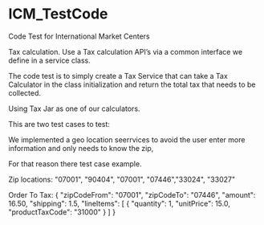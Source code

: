 # ICM_TestCode
Code Test for International Market Centers

Tax calculation. Use a Tax calculation API’s via a common interface we define in a service class.

The code test is to simply create a Tax Service that can take a Tax Calculator in the class initialization and return the total tax that needs to be collected.

Using Tax Jar as one of our calculators.

This are two test cases to test:

We implemented a geo location seerrvices to avoid the user enter more information and only needs to know the zip,

For that reason there test case example.

Zip locations: "07001", "90404", "07001", "07446","33024", "33027"

Order To Tax: { "zipCodeFrom": "07001", "zipCodeTo": "07446", "amount": 16.50, "shipping": 1.5, "lineItems": [ { "quantity": 1, "unitPrice": 15.0, "productTaxCode": "31000" } ] }
